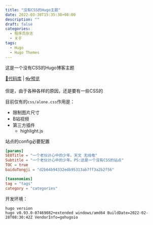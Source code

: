 ```yaml
---
title: "没有CSS的Hugo主题"
date: 2022-03-30T15:35:38+08:00
description: ""
draft: false
categories:
  - 程序员杂志
  - 关于
tags:
  - Hugo
  - Hugo Themes
---
```


这是一个没有CSS的Hugo博客主题

<!--more-->
[💾代码库](https://github.com/OlddogClock/nocss-hugo) | [👓预览](https://oldman.wang)

但是，由于各种各样的原因，还是要有一些CSS的

目前仅有的`css/alone.css`作用是：
* 限制图片尺寸
* B站视频
* 第三方插件
  * highlight.js

站点的config必要配置
```toml
[params]
SEOTitle = "一个老伙计心中的少年。天文 无线电"
Subtitle = "一个老伙计心中的少年。PS:这是一个没有CSS的站点"
TOC = true
baiduTongji = "d2b64b94332edb95313ab7ff3a2b2f56"

[taxonomies]
tag = "tags"
category = "categories"
```

开发环境：

```shell
hugo version
hugo v0.93.0-07469082+extended windows/amd64 BuildDate=2022-02-28T08:30:42Z VendorInfo=gohugoio
```

